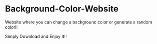# Background-Color-Website

Website where you can change a background color or generate a random color!!

Simply Download and Enjoy It!!
